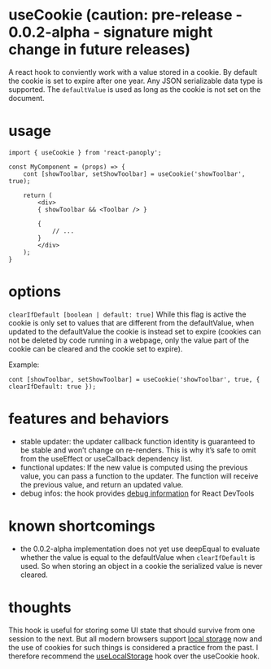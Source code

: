 # useCookie (caution: pre-release - 0.0.2-alpha - signature might change in future releases)
A react hook to conviently work with a value stored in a cookie.
By default the cookie is set to expire after one year.
Any JSON serializable data type is supported.
The `defaultValue` is used as long as the cookie is not set on the document.

# usage
```
import { useCookie } from 'react-panoply';

const MyComponent = (props) => {
    cont [showToolbar, setShowToolbar] = useCookie('showToolbar', true);

    return (
        <div>
        { showToolbar && <Toolbar /> }

        {
            // ...
        }
        </div>
    );
}

```

# options
`clearIfDefault [boolean | default: true]` While this flag is active the cookie is only set to values that are different from the defaultValue, when updated to the defaultValue the cookie is instead set to expire (cookies can not be deleted by code running in a webpage, only the value part of the cookie can be cleared and the cookie set to expire).

Example:
```
cont [showToolbar, setShowToolbar] = useCookie('showToolbar', true, { clearIfDefault: true });

```

# features and behaviors
- stable updater: the updater callback function identity is guaranteed to be stable and won’t change on re-renders. This is why it’s safe to omit from the useEffect or useCallback dependency list.
- functional updates: If the new value is computed using the previous value, you can pass a function to the updater. The function will receive the previous value, and return an updated value.
- debug infos: the hook provides [debug information](https://reactjs.org/docs/hooks-reference.html#usedebugvalue) for React DevTools

# known shortcomings
- the 0.0.2-alpha implementation does not yet use deepEqual to evaluate whether the value is equal to the defaultValue when `clearIfDefault` is used. So when storing an object in a cookie the serialized value is never cleared.

# thoughts
This hook is useful for storing some UI state that should survive from one session to the next. But all modern browsers support [local storage](https://developer.mozilla.org/en-US/docs/Web/API/Window/localStorage) now and the use of cookies for such things is considered a practice from the past. I therefore recommend the [useLocalStorage](../useLocalStorage/) hook over the useCookie hook.